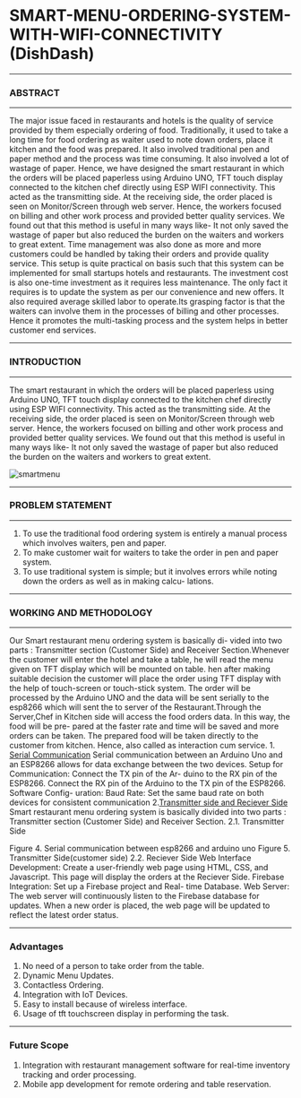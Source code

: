 # SMART-MENU-ORDERING-SYSTEM-WITH-WIFI-CONNECTIVITY (DishDash)
***              
### ABSTRACT
***
The major issue faced in restaurants and hotels is the quality of service
provided by them especially ordering of food. Traditionally, it used to take a
long time for food ordering as waiter used to note down orders, place it kitchen
and the food was prepared. It also involved traditional pen and paper method
and the process was time consuming. It also involved a lot of wastage of paper.
Hence, we have designed the smart restaurant in which the orders will be
placed paperless using Arduino UNO, TFT touch display connected to the
kitchen chef directly using ESP WIFI connectivity. This acted as the transmitting
side. At the receiving side, the order placed is seen on Monitor/Screen through
web server. Hence, the workers focused on billing and other work process and
provided better quality services. We found out that this method is useful in
many ways like- It not only saved the wastage of paper but also reduced the
burden on the waiters and workers to great extent. Time management was also
done as more and more customers could be handled by taking their orders and
provide quality service. This setup is quite practical on basis such that this
system can be implemented for small startups hotels and restaurants. The
investment cost is also one-time investment as it requires less maintenance.
The only fact it requires is to update the system as per our convenience and
new offers. It also required average skilled labor to operate.Its grasping factor is
that the waiters can involve them in the processes of billing and other
processes. Hence it promotes the multi-tasking process and the system helps in
better customer end services.
***
### INTRODUCTION
***
The smart restaurant in which the orders will be placed paperless
using Arduino UNO, TFT touch display connected to the kitchen chef
directly using ESP WIFI connectivity. This acted as the transmitting
side. At the receiving side, the order placed is seen on
Monitor/Screen through web server. Hence, the workers focused on
billing and other work process and provided better quality services.
We found out that this method is useful in many ways like- It not only
saved the wastage of paper but also reduced the burden on the
waiters and workers to great extent.

![smartmenu](https://github.com/tarunchauhan707/SMART-MENU-ORDERING-SYSTEM-WITH-WIFI-Connectivity/assets/129646051/5f5dd3ed-22be-4a4d-bfa2-5b620f36ea0f)


***

### PROBLEM STATEMENT
***
1. To use the traditional food ordering system is entirely a
manual process which involves waiters, pen and paper.
2. To make customer wait for waiters to take the order in
pen and paper system.
3. To use traditional system is simple; but it involves errors
while noting down the orders as well as in making calcu-
lations.
***

### WORKING AND METHODOLOGY
***
Our Smart restaurant menu ordering system is basically di-
vided into two parts : Transmitter section (Customer Side) and
Receiver Section.Whenever the customer will enter the hotel
and take a table, he will read the menu given on TFT display
which will be mounted on table. hen after making suitable
decision the customer will place the order using TFT display
with the help of touch-screen or touch-stick system. The order
will be processed by the Arduino UNO and the data will be
sent serially to the esp8266 which will sent the to server of
the Restaurant.Through the Server,Chef in Kitchen side will
access the food orders data. In this way, the food will be pre-
pared at the faster rate and time will be saved and more orders
can be taken. The prepared food will be taken directly to the
customer from kitchen. Hence, also called as interaction cum
service.
1.<u> Serial Communication</u>
Serial communication between an Arduino Uno and an
ESP8266 allows for data exchange between the two devices.
Setup for Communication: Connect the TX pin of the Ar-
duino to the RX pin of the ESP8266. Connect the RX pin of
the Arduino to the TX pin of the ESP8266. Software Config-
uration: Baud Rate: Set the same baud rate on both devices
for consistent communication
2.<u>Transmitter side and Reciever Side</u>
Smart restaurant menu ordering system is basically divided
into two parts : Transmitter section (Customer Side)
and Receiver Section.
2.1. Transmitter Side

Figure 4. Serial communication between esp8266 and arduino uno
Figure 5. Transmitter Side(customer side)
2.2. Reciever Side
Web Interface Development: Create a user-friendly web
page using HTML, CSS, and Javascript. This page will display
the orders at the Reciever Side.
Firebase Integration: Set up a Firebase project and Real-
time Database. Web Server: The web server will continuously
listen to the Firebase database for updates. When a new order
is placed, the web page will be updated to reflect the latest
order status.

***

### Advantages
1. No need of a person to take order from the table.
2. Dynamic Menu Updates.  
3. Contactless Ordering.
4. Integration with IoT Devices.  
5. Easy to install because of wireless interface.   
6. Usage of tft touchscreen display in performing the task.
***

### Future Scope
1. Integration with restaurant management software for real-time
inventory tracking and order processing.
2. Mobile app development for remote ordering and table
reservation.




